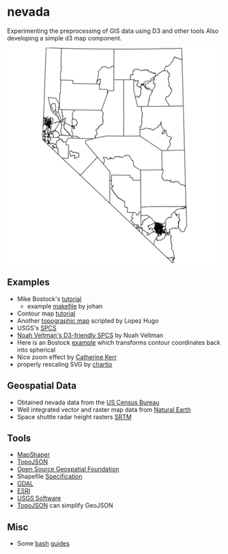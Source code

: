 # nevada
Experimenting the preprocessing of GIS data using D3 and other tools
Also developing a simple d3 map component.

![Example processed map](nv_screen.svg)

## Examples
 - Mike Bostock's [tutorial](https://medium.com/@mbostock/command-line-cartography-part-1-897aa8f8ca2c)
   - example [makefile](https://gist.github.com/johan/db11e7bd04f030031dae209fa1a6c3e4) by johan
 - Contour map [tutorial](https://www.axismaps.com/blog/2018/04/contours-in-browser/)
 - Another [topographic map](https://bl.ocks.org/hugolpz/6279966) scripted by Lopez Hugo
 - USGS's [SPCS](https://en.wikipedia.org/wiki/State_Plane_Coordinate_System)
 - [Noah Veltman's D3-friendly SPCS](https://github.com/veltman/d3-stateplane) by Noah Veltman
 - Here is an Bostock [example](https://bl.ocks.org/mbostock/83c0be21dba7602ee14982b020b12f51) which transforms contour coordinates back into spherical
 - Nice zoom effect by [Catherine Kerr](https://bl.ocks.org/catherinekerr/b3227f16cebc8dd8beee461a945fb323)
 - properly rescaling SVG by [chartio](https://chartio.com/resources/tutorials/how-to-resize-an-svg-when-the-window-is-resized-in-d3-js/)

## Geospatial Data
 - Obtained nevada data from the [US Census Bureau](https://www2.census.gov/geo/tiger/GENZ2017/shp/)
 - Well integrated vector and raster map data from [Natural Earth](http://naturalearthdata.com/)
 - Space shuttle radar height rasters [SRTM](https://dds.cr.usgs.gov/srtm/)

## Tools
 - [MapShaper](https://mapshaper.org/)
 - [TopoJSON](https://github.com/topojson/topojson)
 - [Open Source Geospatial Foundation](https://www.osgeo.org/)
 - Shapefile [Specification](http://www.esri.com/library/whitepapers/pdfs/shapefile.pdf)
 - [GDAL](https://www.gdal.org/)
 - [ESRI](https://www.esri.com/en-us/arcgis/products/index)
 - [USGS Software](https://lta.cr.usgs.gov/get_data)
 - [TopoJSON](https://github.com/topojson/topojson) can simplify GeoJSON

 ## Misc
  - Some [bash](http://tldp.org/HOWTO/Bash-Prog-Intro-HOWTO.html#toc7) [guides](https://tiswww.case.edu/php/chet/bash/bashref.html)